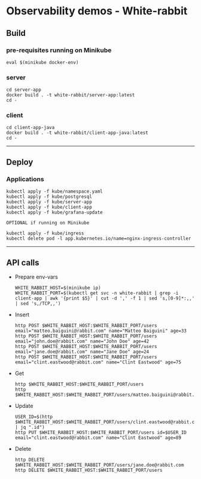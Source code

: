 
# Observability demos - White-rabbit

## Build

### pre-requisites running on Minikube

```
eval $(minikube docker-env)
```

### server

```
cd server-app
docker build . -t white-rabbit/server-app:latest
cd -
```

### client

```
cd client-app-java
docker build . -t white-rabbit/client-app-java:latest
cd -
```

---

## Deploy

### Applications

```
kubectl apply -f kube/namespace.yaml
kubectl apply -f kube/postgresql
kubectl apply -f kube/server-app
kubectl apply -f kube/client-app
kubectl apply -f kube/grafana-update
```

`OPTIONAL if running on Minikube`
```
kubectl apply -f kube/ingress
kubectl delete pod -l app.kubernetes.io/name=nginx-ingress-controller
```

---

## API calls

* Prepare env-vars
	```
	WHITE_RABBIT_HOST=$(minikube ip)
	WHITE_RABBIT_PORT=$(kubectl get svc -n white-rabbit | grep -i client-app | awk '{print $5}' | cut -d ',' -f 1 | sed 's,[0-9]*:,,' | sed 's,/TCP,,')
	```
* Insert
	```
	http POST $WHITE_RABBIT_HOST:$WHITE_RABBIT_PORT/users email="matteo.baiguini@rabbit.com" name="Matteo Baiguini" age=33
	http POST $WHITE_RABBIT_HOST:$WHITE_RABBIT_PORT/users email="john.doe@rabbit.com" name="John Doe" age=42
	http POST $WHITE_RABBIT_HOST:$WHITE_RABBIT_PORT/users email="jane.doe@rabbit.com" name="Jane Doe" age=24
	http POST $WHITE_RABBIT_HOST:$WHITE_RABBIT_PORT/users email="clint.eastwood@rabbit.com" name="Clint Eastwood" age=75
	```
* Get
	```
	http $WHITE_RABBIT_HOST:$WHITE_RABBIT_PORT/users
	http $WHITE_RABBIT_HOST:$WHITE_RABBIT_PORT/users/matteo.baiguini@rabbit.com
	```
* Update
	```
	USER_ID=$(http $WHITE_RABBIT_HOST:$WHITE_RABBIT_PORT/users/clint.eastwood@rabbit.com | jq ".id")
	http PUT $WHITE_RABBIT_HOST:$WHITE_RABBIT_PORT/users id=$USER_ID email="clint.eastwood@rabbit.com" name="Clint Eastwood" age=89
	```
* Delete
	```
	http DELETE $WHITE_RABBIT_HOST:$WHITE_RABBIT_PORT/users/jane.doe@rabbit.com
	http DELETE $WHITE_RABBIT_HOST:$WHITE_RABBIT_PORT/users
	```
